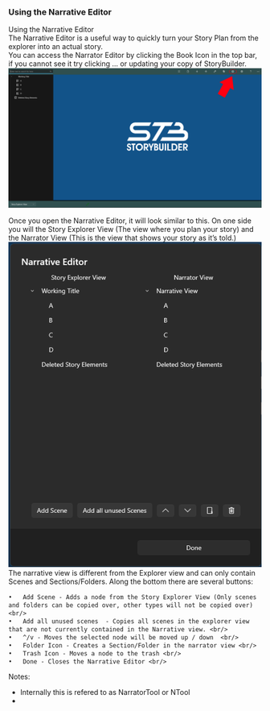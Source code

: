 ### Using the Narrative Editor ###
Using the Narrative Editor <br/>
The Narrative Editor is a useful way to quickly turn your Story Plan from the explorer into an actual story. <br/>
You can access the Narrator Editor by clicking the Book Icon in the top bar, if you cannot see it try clicking ... or updating your copy of StoryBuilder. <br/>
![](Clipboard-Image-83.png)

Once you open the Narrative Editor, it will look similar to this. On one side you will the Story Explorer View (The view where you plan your story) and the Narrator View (This is the view that shows your story as it’s told.)  <br/>
![](Clipboard-Image-84.png)
The narrative view is different from the Explorer view and can only contain Scenes and Sections/Folders. Along the bottom there are several buttons: <br/>

	•	Add Scene - Adds a node from the Story Explorer View (Only scenes and folders can be copied over, other types will not be copied over) <br/>
	•	Add all unused scenes  - Copies all scenes in the explorer view that are not currently contained in the Narrative view. <br/>
	•	^/v - Moves the selected node will be moved up / down  <br/>
	•	Folder Icon - Creates a Section/Folder in the narrator view <br/>
	•	Trash Icon - Moves a node to the trash <br/>
	•	Done - Closes the Narrative Editor <br/>


Notes:  <br/>
- Internally this is refered to as NarratorTool or NTool <br/>
- <br/>
